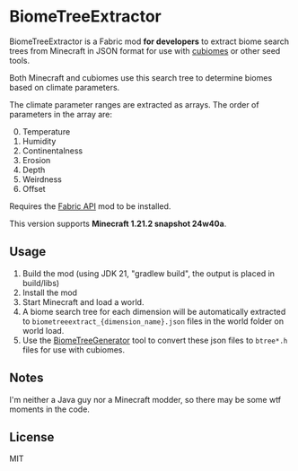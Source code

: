 # BiomeTreeExtractor

BiomeTreeExtractor is a Fabric mod __for developers__ to extract biome search trees from Minecraft in JSON format for use with [cubiomes](https://github.com/Cubitect/cubiomes) or other seed tools.

Both Minecraft and cubiomes use this search tree to determine biomes based on climate parameters. 

The climate parameter ranges are extracted as arrays. The order of parameters in the array are:

0. Temperature
1. Humidity
2. Continentalness
3. Erosion
4. Depth
5. Weirdness
6. Offset

Requires the [Fabric API](https://modrinth.com/mod/fabric-api) mod to be installed.

This version supports __Minecraft 1.21.2 snapshot 24w40a__.

## Usage

1. Build the mod (using JDK 21, "gradlew build", the output is placed in build/libs)
2. Install the mod 
3. Start Minecraft and load a world.
4. A biome search tree for each dimension will be automatically extracted to `biometreeextract_{dimension_name}.json` files in the world folder on world load.
5. Use the [BiomeTreeGenerator](https://github.com/unminednet/BiomeTreeGenerator) tool to convert these json files to `btree*.h` files for use with cubiomes.

## Notes

I'm neither a Java guy nor a Minecraft modder, so there may be some wtf moments in the code.

## License

MIT
